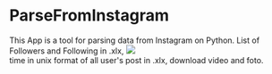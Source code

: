 # ParseFromInstagram
This App is a tool for parsing data from Instagram on Python. 
List of Followers and Following in .xlx, ![](https://portal.iv-edu.ru/dep/mouokinrn/kineshmarn_djachevskaya/DocLib2/Фото/Instagram.jpg)             
time in unix format of all user's post in .xlx,
download video and foto. 
